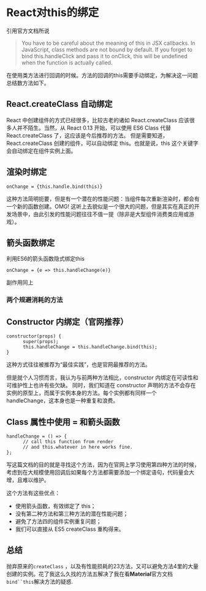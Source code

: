 # React对this的绑定
引用官方文档所说
>You have to be careful about the meaning of this in JSX callbacks. In JavaScript, class methods are not bound by default. If you forget to bind this.handleClick and pass it to onClick, this will be undefined when the function is actually called.

在使用类方法进行回调的时候。方法的回调的this需要手动绑定，为解决这一问题总结数方法如下。
## React.createClass 自动绑定

React 中创建组件的方式已经很多，比较古老的诸如 React.createClass 应该很多人并不陌生。当然，从 React 0.13 开始，可以使用 ES6 Class 代替 React.createClass 了，这应该是今后推荐的方法。
但是需要知道，React.createClass 创建的组件，可以自动绑定 this。也就是说，this 这个关键字会自动绑定在组件实例上面。
## 渲染时绑定
`onChange = {this.handle.bind(this)}`

这种方法简明扼要，但是有一个潜在的性能问题：当组件每次重新渲染时，都会有一个新的函数创建。OMG! 这听上去貌似是一个很大的问题，但是其实在真正的开发场景中，由此引发的性能问题往往不值一提（除非是大型组件消费类应用或游戏）。

## 箭头函数绑定
利用ES6的箭头函数隐式绑定this

`onChange = {e => this.handleChange(e)}`

副作用同上

### **两个规避消耗的方法**

## Constructor 内绑定（官网推荐）
```
constructor(props) {
      super(props);
      this.handleChange = this.handleChange.bind(this);
}
```
这种方式往往被推荐为“最佳实践”，也是官网最推荐的方法。

但是就个人习惯而言，我认为与前两种方法相比，constructor 内绑定在可读性和可维护性上也许有些欠缺。
同时，我们知道在 constructor 声明的方法不会存在实例的原型上，而属于实例本身的方法。每个实例都有同样一个 handleChange，这本身也是一种重复和浪费。

## Class 属性中使用 = 和箭头函数

```
handleChange = () => {
      // call this function from render 
      // and this.whatever in here works fine.
};
```
写这篇文档的目的就是寻找这个方法，因为在官网上学习使用第四种方法的时候，考虑到在大规模使用回调后如果每个方法都需要添加一个绑定语句，代码量会大增，且难以维护。

这个方法有这些优点：

* 使用箭头函数，有效绑定了 this；
* 没有第二种方法和第三种方法的潜在性能问题；
* 避免了方法四的组件实例重复问题；
* 我们可以直接从 ES5 createClass 重构得来。

## 总结
抛弃原来的`createClass` ，以及有性能损耗的23方法，又可以避免方法4里的大量创建的实例。花了我这么久找的方法五解决了我在看**Material**官方文档`bind``this`解决方法的疑惑.